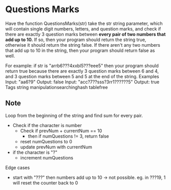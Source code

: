 # Questions Marks

Have the function QuestionsMarks(str) take the str string parameter, which will contain single digit numbers, letters, and question marks, and check if there are exactly 3 question marks between **every pair of two numbers that add up to 10.** If so, then your program should return the string true, otherwise it should return the string false. If there aren't any two numbers that add up to 10 in the string, then your program should return false as well.

For example: if str is "arrb6???4xxbl5???eee5" then your program should return true because there are exactly 3 question marks between 6 and 4, and 3 question marks between 5 and 5 at the end of the string.
Examples
Input: "aa6?9"
Output: false
Input: "acc?7??sss?3rr1??????5"
Output: true
Tags
string manipulationsearchinghash tablefree

## Note

Loop from the beginning of the string and find sum for every pair.

- Check if the character is number
  - Check if prevNum + currentNum == 10
    - then if numQuestions != 3, return false
  - reset numQuestions to 0
  - update prevNum with currentNum
- if the character is "?"
  - increment numQuestions

Edge cases

- start with "???" then numbers add up to 10 -> not possible. eg. in ???19, 1 will reset the counter back to 0
